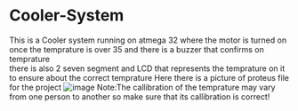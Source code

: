 # Cooler-System
This is a Cooler system running on atmega 32 where the motor is turned on once the temprature is over 35 and there is a buzzer that confirms on temprature  
there is also 2 seven segment and LCD that represents the temprature on it to ensure about the correct temprature
Here there is a picture of proteus file for the project
![image](https://user-images.githubusercontent.com/102418786/216459851-a6108bf1-c6f8-4a66-b490-be243ea0a22c.png)
Note:The callibration of the temprature may vary from one person to another so make sure that its callibration is correct!
